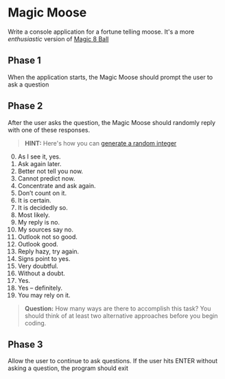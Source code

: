 # Magic Moose

Write a console application for a fortune telling moose. It's a more _enthusiastic_ version of [Magic 8 Ball](https://en.wikipedia.org/wiki/Magic_8-Ball)

## Phase 1

When the application starts, the Magic Moose should prompt the user to ask a question

## Phase 2

After the user asks the question, the Magic Moose should randomly reply with one of these responses.

> **HINT:** Here's how you can [generate a random integer](https://www.tutorialspoint.com/generating-random-numbers-in-chash)

0. As I see it, yes.
1. Ask again later.
1. Better not tell you now.
1. Cannot predict now.
1. Concentrate and ask again.
1. Don’t count on it.
1. It is certain.
1. It is decidedly so.
1. Most likely.
1. My reply is no.
1. My sources say no.
1. Outlook not so good.
1. Outlook good.
1. Reply hazy, try again.
1. Signs point to yes.
1. Very doubtful.
1. Without a doubt.
1. Yes.
1. Yes – definitely.
1. You may rely on it.

> **Question:** How many ways are there to accomplish this task? You should think of at least two alternative approaches before you begin coding.

## Phase 3

Allow the user to continue to ask questions. If the user hits ENTER without asking a question, the program should exit
